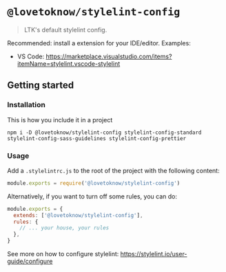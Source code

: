 # `@lovetoknow/stylelint-config`

> LTK's default stylelint config.

Recommended: install a extension for your IDE/editor. Examples:

- VS Code: https://marketplace.visualstudio.com/items?itemName=stylelint.vscode-stylelint

## Getting started

### Installation

This is how you include it in a project

```
npm i -D @lovetoknow/stylelint-config stylelint-config-standard stylelint-config-sass-guidelines stylelint-config-prettier
```

### Usage

Add a `.stylelintrc.js` to the root of the project with the following content:

```js
module.exports = require('@lovetoknow/stylelint-config')
```

Alternatively, if you want to turn off some rules, you can do:

```js
module.exports = {
  extends: ['@lovetoknow/stylelint-config'],
  rules: {
    // ... your house, your rules
  },
}
```

See more on how to configure stylelint: https://stylelint.io/user-guide/configure
